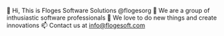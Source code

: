 👋 Hi, This is Floges Software Solutions @flogesorg
👀 We are a group of inthusiastic software professionals 
💞️ We love to do new things and create innovations
📫 Contact us at info@flogesoft.com
